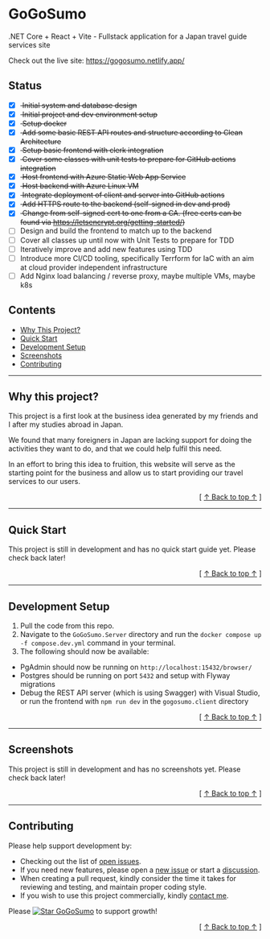 # GoGoSumo
.NET Core + React + Vite - Fullstack application for a Japan travel guide services site

Check out the live site: https://gogosumo.netlify.app/

## Status
- [x] <strike> Initial system and database design </strike>
- [x] <strike> Initial project and dev environment setup </strike>
- [x] <strike> Setup docker </strike>
- [x] <strike> Add some basic REST API routes and structure according to Clean Architecture </strike>
- [x] <strike> Setup basic frontend with clerk integration </strike>
- [x] <strike> Cover some classes with unit tests to prepare for GitHub actions integration </strike>
- [x] <strike> Host frontend with Azure Static Web App Service </strike>
- [x] <strike> Host backend with Azure Linux VM </strike>
- [x] <strike> Integrate deployment of client and server into GitHub actions </strike>
- [x] <strike> Add HTTPS route to the backend (self-signed in dev and prod) </strike> 
- [x] <strike> Change from self-signed cert to one from a CA. (free certs can be found via https://letsencrypt.org/getting-started/) </strike> 
- [ ] Design and build the frontend to match up to the backend
- [ ] Cover all classes up until now with Unit Tests to prepare for TDD
- [ ] Iteratively improve and add new features using TDD
- [ ] Introduce more CI/CD tooling, specifically Terrform for IaC with an aim at cloud provider independent infrastructure
- [ ] Add Nginx load balancing / reverse proxy, maybe multiple VMs, maybe k8s

## Contents
* [Why This Project?](#why-this-project)
* [Quick Start](#quick-start)
* [Development Setup](#development-setup)
* [Screenshots](#screenshots)
* [Contributing](#contributing)

---

## Why this project?
This project is a first look at the business idea generated by my friends and I after my studies abroad in Japan. 

We found that many foreigners in Japan are lacking support for doing the activities they want to do, and that we could help fulfil this need. 

In an effort to bring this idea to fruition, this website will serve as the starting point for the business and allow us to start providing our travel services to our users.

<div align="right">[ <a href="#contents">↑ Back to top ↑</a> ]</div>

---

## Quick Start
This project is still in development and has no quick start guide yet. Please check back later!

<div align="right">[ <a href="#contents">↑ Back to top ↑</a> ]</div>

---

## Development Setup
1. Pull the code from this repo.
2. Navigate to the `GoGoSumo.Server` directory and run the `docker compose up -f compose.dev.yml` command in your terminal.
3. The following should now be available:
  - PgAdmin should now be running on `http://localhost:15432/browser/`
  - Postgres should be running on port `5432` and setup with Flyway migrations
  - Debug the REST API server (which is using Swagger) with Visual Studio, or run the frontend with `npm run dev` in the `gogosumo.client` directory 

<div align="right">[ <a href="#contents">↑ Back to top ↑</a> ]</div>

---

## Screenshots
This project is still in development and has no screenshots yet. Please check back later!

<div align="right">[ <a href="#contents">↑ Back to top ↑</a> ]</div>

---

## Contributing
Please help support development by:
* Checking out the list of [open issues](https://github.com/DillonWall/GoGoSumo/issues?q=is%3Aissue+is%3Aopen+).
* If you need new features, please open a [new issue](https://github.com/DillonWall/GoGoSumo/issues) or start a [discussion](https://github.com/DillonWall/GoGoSumo/discussions).
* When creating a pull request, kindly consider the time it takes for reviewing and testing, and maintain proper coding style.
* If you wish to use this project commercially, kindly [contact me](https://github.com/DillonWall). 

Please [![Star GoGoSumo](https://img.shields.io/github/stars/DillonWall/GoGoSumo.svg?style=social&label=Star%20GoGoSumo)](https://github.com/DillonWall/GoGoSumo/) to support growth!

<div align="right">[ <a href="#contents">↑ Back to top ↑</a> ]</div>
